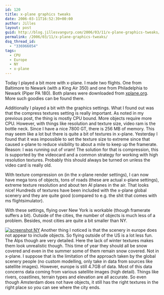 ```yaml
---
id: 120
title: x-plane graphics tweaks
date: 2006-03-11T16:52:39+00:00
author: Jilles
layout: post
guid: http://blog.jillesvangurp.com/2006/03/11/x-plane-graphics-tweaks/
permalink: /2006/03/11/x-plane-graphics-tweaks/
dsq_thread_id:
  - "336966054"
tags:
  - CPU
  - Europe
  - NY
  - x-plane
---
```

Today I played a bit more with x-plane. I made two flights. One from Baltimore to Newark (with a King Air 350) and one from Philadelphia to Newark (Piper PA 180). Both planes were downloaded from <a href="http://www.x-plane.org">xplane.org</a>. More such goodies can be found there.

Additionally I played a bit with the graphics settings. What I found out was that the compress textures setting is really important. As noted in my previous post, the thing is mostly CPU bound. More objects require more CPU. However, with things like resolution and texture size, video ram is the bottle neck. Since I have a nice 7800 GT, there is 256 MB of memory. This may seem like a lot but there is quite a bit of textures in x-plane. Yesterday I found that it was impossible to set the texture size to extreme since that caused x-plane to reduce visibility to about a mile to keep up the framerate. Reason: I was running out of vram! The solution for that is compression, this is supported by the videocard and a common strategy for working with high resolution textures. Probably this should always be turned on unless the video card is really old.

With texture compression on (in the x-plane render settings), I can now have mega tons of objects, tons of roads (these are actual x-plane settings), extreme texture resolution and about ten AI planes in the air. That looks nice! Hundreds of textures have been included with the x-plane global scenery and they are quite good (compared to e.g. the shit that comes with ms flightsimulator).

With these settings, flying over New York is workable (though framerate suffers a bit). Outside of the cities, the number of objects is much less of a problem. Besides, most cities are quite a bit smaller than NY.

<a title="screenshot NY" class="imagelink" href="http://blog.jillesvangurp.com/wp-content/uploads/2006/03/x-plane1.jpg"><img alt="screenshot NY" id="image121" src="http://blog.jillesvangurp.com/wp-content/uploads/2006/03/x-plane1.jpg" /></a>
Another thing I noticed is that the scenery in europe does not appear to include objects. So flying outside of the US is a lot less fun. The Alps though are very detailed. Here the lack of winter textures makes them look unrealistic though. This time of year they should all be snow covered and even in the summer some of them remain snow covered. Not in x-plane. I suppose that is the limitation of the approach taken by the global scenery people (no custom modelling, only take in data from sources like satellite images). However, europe is still 4.7GB of data. Most of this data concerns data coming from various satellite images (high detail). Things like rivers, coastlines, terrain types and elevation are all accurate. So even though Amsterdam does not have objects, it still has the right textures in the right place so you can see where the city ends.